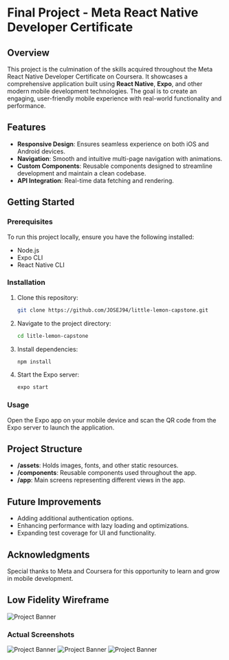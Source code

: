 # Final Project - Meta React Native Developer Certificate

## Overview

This project is the culmination of the skills acquired throughout the Meta React Native Developer Certificate on Coursera. It showcases a comprehensive application built using **React Native**, **Expo**, and other modern mobile development technologies. The goal is to create an engaging, user-friendly mobile experience with real-world functionality and performance.

## Features

- **Responsive Design**: Ensures seamless experience on both iOS and Android devices.
- **Navigation**: Smooth and intuitive multi-page navigation with animations.
- **Custom Components**: Reusable components designed to streamline development and maintain a clean codebase.
- **API Integration**: Real-time data fetching and rendering.

## Getting Started

### Prerequisites

To run this project locally, ensure you have the following installed:

- Node.js
- Expo CLI
- React Native CLI

### Installation

1. Clone this repository:
   ```bash
   git clone https://github.com/JOSEJ94/little-lemon-capstone.git
   ```
2. Navigate to the project directory:
   ```bash
   cd litle-lemon-capstone
   ```
3. Install dependencies:

   ```bash
   npm install
   ```

4. Start the Expo server:
   ```bash
   expo start
   ```

### Usage

Open the Expo app on your mobile device and scan the QR code from the Expo server to launch the application.

## Project Structure

- **/assets**: Holds images, fonts, and other static resources.
- **/components**: Reusable components used throughout the app.
- **/app**: Main screens representing different views in the app.

## Future Improvements

- Adding additional authentication options.
- Enhancing performance with lazy loading and optimizations.
- Expanding test coverage for UI and functionality.

## Acknowledgments

Special thanks to Meta and Coursera for this opportunity to learn and grow in mobile development.

## Low Fidelity Wireframe

![Project Banner](./documents/figma-wireframe.png)

### Actual Screenshots

![Project Banner](./documents/home-screenshot.png)
![Project Banner](./documents/profile-screenshot.png)
![Project Banner](./documents/onboarding-screenshot.png)
